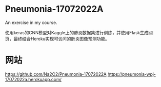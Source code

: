 # Pneumonia-17072022A
An exercise in my course.

使用keras的CNN模型对Kaggle上的肺炎数据集进行训练，并使用Flask生成网页，最终结合Heroku实现可访问的肺炎图像预测功能。
# 网站
https://github.com/Na2O2/Pneumonia-17072022A
https://pneumonia-wpj-17072022a.herokuapp.com/
